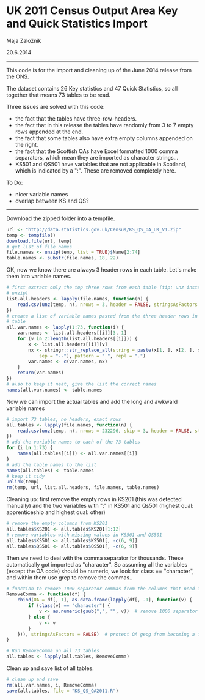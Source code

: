 # UK 2011 Census Output Area Key and Quick Statistics Import

<p>Maja Zalo&#382;nik </p>
20.6.2014

----------

This code is for the import and cleaning up of the June 2014 release from the ONS.

The dataset contains 26 Key statistics and 47 Quick Statistics, so all together that means 73 tables to be read.

Three issues are solved with this code:
- the fact that the tables have three-row-headers.
- the fact that in this release the tables have randomly from 3 to 7 empty rows appended at the end. 
- the fact that some tables also have extra empty columns appended on the right.
- the fact that the Scottish OAs have Excel formatted 1000 comma separators, which mean they are imported as character strings...
- KS501 and QS501 have variables that are not applicable in Scotland, which is indicated by a ":". These are removed completely here. 

To Do:
- nicer variable names
- overlap between KS and QS?

--------

Download the zipped folder into a tempfile.

```r
url <- "http://data.statistics.gov.uk/Census/KS_QS_OA_UK_V1.zip"
temp <- tempfile()
download.file(url, temp)
# get list of file names
file.names <- unzip(temp, list = TRUE)$Name[2:74]
table.names <- substr(file.names, 18, 22)
```


OK, now we know there are always 3 header rows in each table. Let's make them into variable names.


```r
# first extract only the top three rows from each table (tip: unz instead of
# unzip)
list.all.headers <- lapply(file.names, function(n) {
    read.csv(unz(temp, n), nrows = 3, header = FALSE, stringsAsFactors = FALSE)
})
# create a list of variable names pasted from the three header rows in each
# table
all.var.names <- lapply(1:73, function(i) {
    var.names <- list.all.headers[[i]][3, 1]
    for (v in 2:length(list.all.headers[[i]])) {
        x <- list.all.headers[[i]][v]
        nx <- stringr::str_replace_all(string = paste(x[1, ], x[2, ], x[3, ], 
            sep = "--"), pattern = " ", repl = ".")
        var.names <- c(var.names, nx)
    }
    return(var.names)
})
# also to keep it neat, give the list the correct names
names(all.var.names) <- table.names
```


Now we can import the actual tables and add the long and awkward variable names

```r
# import 73 tables, no headers, exact rows
all.tables <- lapply(file.names, function(n) {
    read.csv(unz(temp, n), nrows = 232296, skip = 3, header = FALSE, stringsAsFactors = FALSE)
})
# add the variable names to each of the 73 tables
for (i in 1:73) {
    names(all.tables[[i]]) <- all.var.names[[i]]
}
# add the table names to the list
names(all.tables) <- table.names
# keep it tidy
unlink(temp)
rm(temp, url, list.all.headers, file.names, table.names)
```


Cleaning up: first remove the empty rows in KS201 (this was detected manually) and the two variables with ":" in KS501 and Qs501 (highest qual: apprenticeship and highest qual: other) 


```r
# remove the empty columns from KS201
all.tables$KS201 <- all.tables$KS201[1:12]
# remove variables with missing values in KS501 and QS501
all.tables$KS501 <- all.tables$KS501[, -c(6, 9)]
all.tables$QS501 <- all.tables$QS501[, -c(6, 9)]
```


Then we need to deal with the comma separator for thousands. These automatically got imported as "character". So assuming all the variables (except the OA code) should be numeric, we look for class == "character", and within them use grep to remove the commas..



```r
# function to remove 1000 separator commas from the columns that need it
RemoveComma <- function(df) {
    cbind(OA = df[, 1], as.data.frame(lapply(df[, -1], function(v) {
        if (class(v) == "character") {
            v <- as.numeric(gsub(",", "", v))  # remove 1000 separator commas
        } else {
            v <- v
        }
    })), stringsAsFactors = FALSE)  # protect OA geog from becoming a factor
}

# Run RemoveComma on all 73 tables
all.tables <- lapply(all.tables, RemoveComma)
```



Clean up and save list of all tables.

```r
# clean up and save
rm(all.var.names, i, RemoveComma)
save(all.tables, file = "KS_QS_OA2011.R")
```



